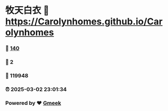 # 牧天白衣 :link: https://Carolynhomes.github.io/Carolynhomes 
### :page_facing_up: [140](https://Carolynhomes.github.io/Carolynhomes/tag.html) 
### :speech_balloon: 2 
### :hibiscus: 119948 
### :alarm_clock: 2025-03-02 23:01:34 
### Powered by :heart: [Gmeek](https://github.com/Meekdai/Gmeek)
